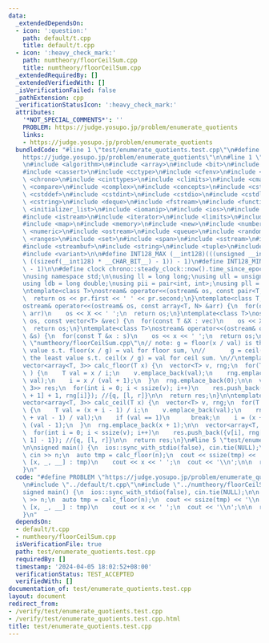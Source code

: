 ```yaml
---
data:
  _extendedDependsOn:
  - icon: ':question:'
    path: default/t.cpp
    title: default/t.cpp
  - icon: ':heavy_check_mark:'
    path: numtheory/floorCeilSum.cpp
    title: numtheory/floorCeilSum.cpp
  _extendedRequiredBy: []
  _extendedVerifiedWith: []
  _isVerificationFailed: false
  _pathExtension: cpp
  _verificationStatusIcon: ':heavy_check_mark:'
  attributes:
    '*NOT_SPECIAL_COMMENTS*': ''
    PROBLEM: https://judge.yosupo.jp/problem/enumerate_quotients
    links:
    - https://judge.yosupo.jp/problem/enumerate_quotients
  bundledCode: "#line 1 \"test/enumerate_quotients.test.cpp\"\n#define PROBLEM \"\
    https://judge.yosupo.jp/problem/enumerate_quotients\"\n\n#line 1 \"default/t.cpp\"\
    \n#include <algorithm>\n#include <array>\n#include <bit>\n#include <bitset>\n\
    #include <cassert>\n#include <cctype>\n#include <cfenv>\n#include <cfloat>\n#include\
    \ <chrono>\n#include <cinttypes>\n#include <climits>\n#include <cmath>\n#include\
    \ <compare>\n#include <complex>\n#include <concepts>\n#include <cstdarg>\n#include\
    \ <cstddef>\n#include <cstdint>\n#include <cstdio>\n#include <cstdlib>\n#include\
    \ <cstring>\n#include <deque>\n#include <fstream>\n#include <functional>\n#include\
    \ <initializer_list>\n#include <iomanip>\n#include <ios>\n#include <iostream>\n\
    #include <istream>\n#include <iterator>\n#include <limits>\n#include <list>\n\
    #include <map>\n#include <memory>\n#include <new>\n#include <numbers>\n#include\
    \ <numeric>\n#include <ostream>\n#include <queue>\n#include <random>\n#include\
    \ <ranges>\n#include <set>\n#include <span>\n#include <sstream>\n#include <stack>\n\
    #include <streambuf>\n#include <string>\n#include <tuple>\n#include <type_traits>\n\
    #include <variant>\n\n#define INT128_MAX (__int128)(((unsigned __int128) 1 <<\
    \ ((sizeof(__int128) * __CHAR_BIT__) - 1)) - 1)\n#define INT128_MIN (-INT128_MAX\
    \ - 1)\n\n#define clock chrono::steady_clock::now().time_since_epoch().count()\n\
    \nusing namespace std;\n\nusing ll = long long;\nusing ull = unsigned long long;\n\
    using ldb = long double;\nusing pii = pair<int, int>;\nusing pll = pair<ll, ll>;\n\
    \ntemplate<class T>\nostream& operator<<(ostream& os, const pair<T, T> pr) {\n\
    \  return os << pr.first << ' ' << pr.second;\n}\ntemplate<class T, size_t N>\n\
    ostream& operator<<(ostream& os, const array<T, N> &arr) {\n  for(const T &X :\
    \ arr)\n    os << X << ' ';\n  return os;\n}\ntemplate<class T>\nostream& operator<<(ostream&\
    \ os, const vector<T> &vec) {\n  for(const T &X : vec)\n    os << X << ' ';\n\
    \  return os;\n}\ntemplate<class T>\nostream& operator<<(ostream& os, const set<T>\
    \ &s) {\n  for(const T &x : s)\n    os << x << ' ';\n  return os;\n}\n#line 1\
    \ \"numtheory/floorCeilSum.cpp\"\n// note: g = floor(x / val) is the greatest\
    \ value s.t. floor(x / g) = val for floor sum, \n//       g = ceil(x / val) is\
    \ the least value s.t. ceil(x / g) = val for ceil sum. \n//\ntemplate<class T>\n\
    vector<array<T, 3>> calc_floor(T x) {\n  vector<T> v, rng;\n  for(T i = x; i;\
    \ ) {\n    T val = x / i;\n    v.emplace_back(val);\n    rng.emplace_back(x /\
    \ val);\n    i = x / (val + 1);\n  }\n  rng.emplace_back(0);\n\n  vector<array<T,\
    \ 3>> res;\n  for(int i = 0; i < ssize(v); i++)\n    res.push_back({v[i], rng[i\
    \ + 1] + 1, rng[i]}); //{q, [l, r]}\n\n  return res;\n}\n\ntemplate<class T>\n\
    vector<array<T, 3>> calc_ceil(T x) {\n  vector<T> v, rng;\n  for(T i = 1; ; )\
    \ {\n    T val = (x + i - 1) / i;\n    v.emplace_back(val);\n    rng.emplace_back((x\
    \ + val - 1) / val);\n    if (val == 1)\n      break;\n    i = (x + val - 2) /\
    \ (val - 1);\n  }\n  rng.emplace_back(x + 1);\n\n  vector<array<T, 3>> res;\n\
    \  for(int i = 0; i < ssize(v); i++)\n    res.push_back({v[i], rng[i], rng[i +\
    \ 1] - 1}); //{q, [l, r]}\n\n  return res;\n}\n#line 5 \"test/enumerate_quotients.test.cpp\"\
    \n\nsigned main() {\n  ios::sync_with_stdio(false), cin.tie(NULL);\n\n  ll n;\
    \ cin >> n;\n  auto tmp = calc_floor(n);\n  cout << ssize(tmp) << '\\n';\n  for(auto\
    \ [x, _, __] : tmp)\n    cout << x << ' ';\n  cout << '\\n';\n\n  return 0;\n\
    }\n"
  code: "#define PROBLEM \"https://judge.yosupo.jp/problem/enumerate_quotients\"\n\
    \n#include \"../default/t.cpp\"\n#include \"../numtheory/floorCeilSum.cpp\"\n\n\
    signed main() {\n  ios::sync_with_stdio(false), cin.tie(NULL);\n\n  ll n; cin\
    \ >> n;\n  auto tmp = calc_floor(n);\n  cout << ssize(tmp) << '\\n';\n  for(auto\
    \ [x, _, __] : tmp)\n    cout << x << ' ';\n  cout << '\\n';\n\n  return 0;\n\
    }\n"
  dependsOn:
  - default/t.cpp
  - numtheory/floorCeilSum.cpp
  isVerificationFile: true
  path: test/enumerate_quotients.test.cpp
  requiredBy: []
  timestamp: '2024-04-05 18:02:52+08:00'
  verificationStatus: TEST_ACCEPTED
  verifiedWith: []
documentation_of: test/enumerate_quotients.test.cpp
layout: document
redirect_from:
- /verify/test/enumerate_quotients.test.cpp
- /verify/test/enumerate_quotients.test.cpp.html
title: test/enumerate_quotients.test.cpp
---
```

